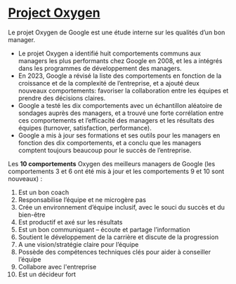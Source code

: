 # [Project Oxygen](https://rework.withgoogle.com/blog/the-evolution-of-project-oxygen/)

Le projet Oxygen de Google est une étude interne sur les qualités d’un bon manager.
- Le projet Oxygen a identifié huit comportements communs aux managers les plus performants chez Google en 2008, et les a intégrés dans les programmes de développement des managers.
- En 2023, Google a révisé la liste des comportements en fonction de la croissance et de la complexité de l’entreprise, et a ajouté deux nouveaux comportements: favoriser la collaboration entre les équipes et prendre des décisions claires.
- Google a testé les dix comportements avec un échantillon aléatoire de sondages auprès des managers, et a trouvé une forte corrélation entre ces comportements et l’efficacité des managers et les résultats des équipes (turnover, satisfaction, performance).
- Google a mis à jour ses formations et ses outils pour les managers en fonction des dix comportements, et a conclu que les managers comptent toujours beaucoup pour le succès de l’entreprise.
      
Les **10 comportements** Oxygen des meilleurs managers de Google (les comportements 3 et 6 ont été mis à jour et les comportements 9 et 10 sont nouveaux) :
1. Est un bon coach
2. Responsabilise l’équipe et ne microgère pas
3. Crée un environnement d’équipe inclusif, avec le souci du succès et du bien-être
4. Est productif et axé sur les résultats
5. Est un bon communiquant – écoute et partage l’information
6. Soutient le développement de la carrière et discute de la progression
7. A une vision/stratégie claire pour l’équipe
8. Possède des compétences techniques clés pour aider à conseiller l’équipe
9. Collabore avec l'entreprise
10. Est un décideur fort
